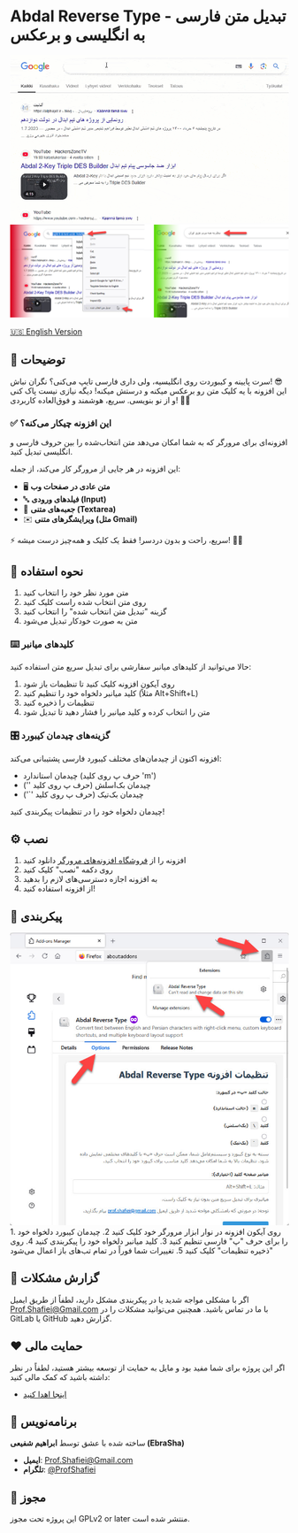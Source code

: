 # Abdal Reverse Type - تبدیل متن فارسی به انگلیسی و برعکس



<div align="center">
  <img src="scrsh.gif" alt="Abdal Reverse Type Demo">
</div>


<div align="center">
  <img src="scr2.png" alt="Abdal Reverse Type Demo">
</div>



[🇺🇸 English Version](README_en.md)

## 📝 توضیحات

سرت پایینه و کیبوردت روی انگلیسیه، ولی داری فارسی تایپ می‌کنی؟ نگران نباش! 😎  
این افزونه با یه کلیک متن رو برعکس میکنه و درستش میکنه! دیگه نیازی نیست پاک کنی و از نو بنویسی. سریع، هوشمند و فوق‌العاده کاربردی! 🚀🔥

### ✅ این افزونه چیکار می‌کنه؟
افزونه‌ای برای مرورگر که به شما امکان می‌دهد متن انتخاب‌شده را بین حروف فارسی و انگلیسی تبدیل کنید.

این افزونه در هر جایی از مرورگر کار می‌کند، از جمله:
- 🖥 **متن عادی در صفحات وب**
- 🔤 **فیلدهای ورودی (Input)**
- 📝 **جعبه‌های متنی (Textarea)**
- ✉️ **ویرایشگرهای متنی (مثل Gmail)**

⚡ سریع، راحت و بدون دردسر! فقط یک کلیک و همه‌چیز درست میشه! 🚀🔥

## 🚀 نحوه استفاده
1. متن مورد نظر خود را انتخاب کنید
2. روی متن انتخاب شده راست کلیک کنید
3. گزینه "تبدیل متن انتخاب شده" را انتخاب کنید
4. متن به صورت خودکار تبدیل می‌شود

### ⌨️ کلیدهای میانبر
حالا می‌توانید از کلیدهای میانبر سفارشی برای تبدیل سریع متن استفاده کنید:
1. روی آیکون افزونه کلیک کنید تا تنظیمات باز شود
2. کلید میانبر دلخواه خود را تنظیم کنید (مثلاً Alt+Shift+L)
3. تنظیمات را ذخیره کنید
4. متن را انتخاب کرده و کلید میانبر را فشار دهید تا تبدیل شود

### 🎛️ گزینه‌های چیدمان کیبورد
افزونه اکنون از چیدمان‌های مختلف کیبورد فارسی پشتیبانی می‌کند:
- چیدمان استاندارد (حرف پ روی کلید 'm')
- چیدمان بک‌اسلش (حرف پ روی کلید '\')
- چیدمان بک‌تیک (حرف پ روی کلید '`')

چیدمان دلخواه خود را در تنظیمات پیکربندی کنید!

## ⚙️ نصب
1. افزونه را از [فروشگاه افزونه‌های مرورگر](https://addons.mozilla.org/en-US/firefox/addon/abdal-reverse-type/) دانلود کنید
2. روی دکمه "نصب" کلیک کنید
3. به افزونه اجازه دسترسی‌های لازم را بدهید
4. از افزونه استفاده کنید!

## 🔧 پیکربندی
<div align="center">
  <img src="option.jpg" alt="Abdal Reverse Type Demo">
</div>
1. روی آیکون افزونه در نوار ابزار مرورگر خود کلیک کنید
2. چیدمان کیبورد دلخواه خود را برای حرف "پ" فارسی تنظیم کنید
3. کلید میانبر دلخواه خود را پیکربندی کنید
4. روی "ذخیره تنظیمات" کلیک کنید
5. تغییرات شما فوراً در تمام تب‌های باز اعمال می‌شود

## 🐛 گزارش مشکلات
اگر با مشکلی مواجه شدید یا در پیکربندی مشکل دارید، لطفاً از طریق ایمیل Prof.Shafiei@Gmail.com با ما در تماس باشید. همچنین می‌توانید مشکلات را در GitLab یا GitHub گزارش دهید.

## ❤️ حمایت مالی
اگر این پروژه برای شما مفید بود و مایل به حمایت از توسعه بیشتر هستید، لطفاً در نظر داشته باشید که کمک مالی کنید:
- [اینجا اهدا کنید](https://alphajet.ir/abdal-donation)

## 🤵 برنامه‌نویس
ساخته شده با عشق توسط **ابراهیم شفیعی (EbraSha)**
- **ایمیل**: Prof.Shafiei@Gmail.com
- **تلگرام**: [@ProfShafiei](https://t.me/ProfShafiei)

## 📜 مجوز
این پروژه تحت مجوز GPLv2 or later منتشر شده است. 